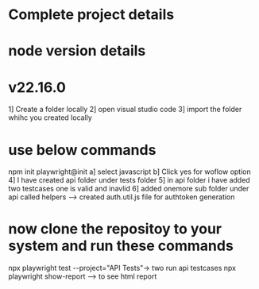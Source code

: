# Complete project details 

# node version details 
# v22.16.0


1]  Create a folder locally 
2]  open visual studio code 
3]  import the folder whihc you created locally 
# use below commands 
npm init playwright@init
a] select javascript
b] Click yes for woflow option
4] I have created api folder under tests folder 
5] in api folder i have added two testcases one is valid and inavlid 
6] added onemore sub folder under api called helpers --> created auth.util.js file for authtoken generation 
# now clone the repositoy to your system and run these commands
npx playwright test --project="API Tests"-> two run api testcases 
npx playwright show-report --> to see html report 





